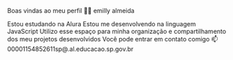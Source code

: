 Boas vindas ao meu perfil 💙💙
emilly almeida 

Estou estudando na Alura
Estou me desenvolvendo na linguagem JavaScript
Utilizo esse espaço para minha organização e compartilhamento dos meu projetos desenvolvidos
Você pode entrar em contato comigo 📫
00001154852611sp@.al.educacao.sp.gov.br

